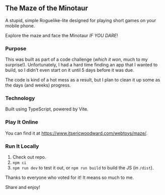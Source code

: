 ## The Maze of the Minotaur

A stupid, simple Roguelike-lite designed for playing short games on your mobile phone.

Explore the maze and face the Minotaur <em>IF YOU DARE</em>!

### Purpose

This was built as part of a code challenge (_which it won_, much to my surprise!). Unfortunately, I had a hard time finding an app
that I wanted to build, so I didn't even start on it until 5 days before it was due.

The code is kind of a hot mess as a result, but I plan to clean it up some as the days (and weeks) progress.

### Technology

Built using TypeScript, powered by Vite.

### Play It Online

You can find it at https://www.itsericwoodward.com/webtoys/maze/.

### Run It Locally

1. Check out repo.
2. `npm ci`
3. `npm run dev` to test it out, or `npm run build` to build the JS (in `/dist`).

Thanks to everyone who voted for it! It means so much to me.

Share and enjoy!
